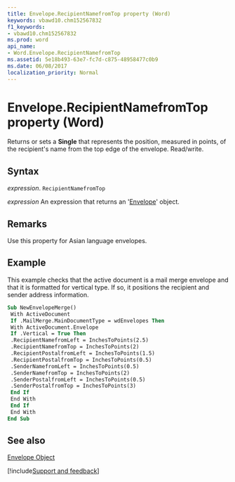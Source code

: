 ```yaml
---
title: Envelope.RecipientNamefromTop property (Word)
keywords: vbawd10.chm152567832
f1_keywords:
- vbawd10.chm152567832
ms.prod: word
api_name:
- Word.Envelope.RecipientNamefromTop
ms.assetid: 5e18b493-63e7-fc7d-c875-48958477c0b9
ms.date: 06/08/2017
localization_priority: Normal
---
```



# Envelope.RecipientNamefromTop property (Word)

Returns or sets a  **Single** that represents the position, measured in points, of the recipient's name from the top edge of the envelope. Read/write.


## Syntax

_expression_. `RecipientNamefromTop`

 _expression_ An expression that returns an '[Envelope](Word.Envelope.md)' object.


## Remarks

Use this property for Asian language envelopes.


## Example

This example checks that the active document is a mail merge envelope and that it is formatted for vertical type. If so, it positions the recipient and sender address information.


```vb
Sub NewEnvelopeMerge() 
 With ActiveDocument 
 If .MailMerge.MainDocumentType = wdEnvelopes Then 
 With ActiveDocument.Envelope 
 If .Vertical = True Then 
 .RecipientNamefromLeft = InchesToPoints(2.5) 
 .RecipientNamefromTop = InchesToPoints(2) 
 .RecipientPostalfromLeft = InchesToPoints(1.5) 
 .RecipientPostalfromTop = InchesToPoints(0.5) 
 .SenderNamefromLeft = InchesToPoints(0.5) 
 .SenderNamefromTop = InchesToPoints(2) 
 .SenderPostalfromLeft = InchesToPoints(0.5) 
 .SenderPostalfromTop = InchesToPoints(3) 
 End If 
 End With 
 End If 
 End With 
End Sub
```


## See also


[Envelope Object](Word.Envelope.md)

[!include[Support and feedback](~/includes/feedback-boilerplate.md)]